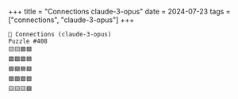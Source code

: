 +++
title = "Connections claude-3-opus"
date = 2024-07-23
tags = ["connections", "claude-3-opus"]
+++

```text
🤖 Connections (claude-3-opus) 
Puzzle #408
🟨🟨🟩🟪
🟩🟩🟩🟦
🟩🟩🟦🟩
🟩🟩🟩🟩
🟨🟨🟨🟪
```
